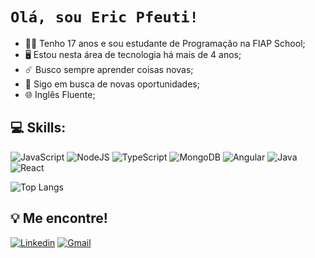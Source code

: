 # <code>Olá, sou Eric Pfeuti!</code> 

- 👨‍💻 Tenho 17 anos e sou estudante de Programação na FIAP School;
- 🖥️ Estou nesta área de tecnologia há mais de 4 anos;
- ☄️ Busco sempre aprender coisas novas;
- 💼 Sigo em busca de novas oportunidades;
- 🌐 Inglês Fluente;

## 💻 Skills:
![JavaScript](https://img.shields.io/badge/javascript-%23323330.svg?style=for-the-badge&logo=javascript&logoColor=%23F7DF1E)
![NodeJS](https://img.shields.io/badge/node.js-6DA55F?style=for-the-badge&logo=node.js&logoColor=white)
![TypeScript](https://img.shields.io/badge/typescript-%23007ACC.svg?style=for-the-badge&logo=typescript&logoColor=white)
![MongoDB](https://img.shields.io/badge/MongoDB-%234ea94b.svg?style=for-the-badge&logo=mongodb&logoColor=white)
![Angular](https://img.shields.io/badge/angular-%23DD0031.svg?style=for-the-badge&logo=angular&logoColor=white)
![Java](https://img.shields.io/badge/java-%23ED8B00.svg?style=for-the-badge&logo=openjdk&logoColor=white)
![React](https://img.shields.io/badge/react-%23007ACC.svg?style=for-the-badge&logo=react&logoColor=white)

![Top Langs](https://github-readme-stats.vercel.app/api/top-langs/?username=EricPfeuti&layout=compact)

## 💡 Me encontre!

[![Linkedin](https://img.shields.io/badge/LinkedIn-0077B5?style=for-the-badge&logo=linkedin&logoColor=white)](https://www.linkedin.com/in/eric-pfeuti-b481142a8/)
[![Gmail](https://img.shields.io/static/v1?message=Gmail&logo=gmail&label=&color=D14836&logoColor=white&labelColor=&style=for-the-badge)](mailto:eric.pfeuti2007@gmail.com)


